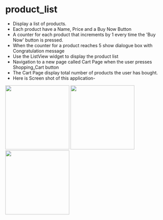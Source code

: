 # product_list
 * Display a list of products.
 * Each product have a Name, Price and a Buy Now Button
 * A counter for each product that increments by 1 every time the 'Buy Now' button is pressed.
 * When the counter for a product reaches 5 show dialogue box with Congratulation message
 * Use the ListView widget to display the product list
 * Navigation to a new page called Cart Page when the user presses Shopping_Cart button
 * The Cart Page display total number of products the user has bought.
 * Here is Screen shot of this application-
<img src="https://github.com/mahamudhasan0/Product_list/assets/72403684/c7074fc2-ca8c-47e9-a11d-f574584972de" width="200">
<img src="https://github.com/mahamudhasan0/Product_list/assets/72403684/58eeacc9-2418-4324-9704-1c2fa8a9682a" width="200">
<img src="https://github.com/mahamudhasan0/Product_list/assets/72403684/7e8598f3-1b32-4577-986f-5e99091e9ce9" width="200">


